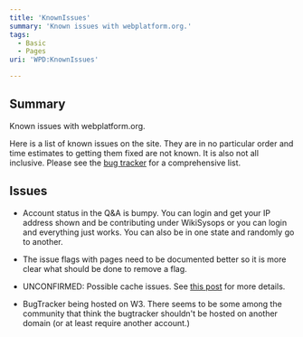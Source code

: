 ```yaml
---
title: 'KnownIssues'
summary: 'Known issues with webplatform.org.'
tags:
  - Basic
  - Pages
uri: 'WPD:KnownIssues'

---
```

## Summary

Known issues with webplatform.org.

Here is a list of known issues on the site. They are in no particular order and time estimates to getting them fixed are not known. It is also not all inclusive. Please see the [bug tracker](https://www.w3.org/Bugs/Public/describecomponents.cgi?product=webplatform.org) for a comprehensive list.

## Issues

-   Account status in the Q&A is bumpy. You can login and get your IP address shown and be contributing under WikiSysops or you can login and everything just works. You can also be in one state and randomly go to another.

-   The issue flags with pages need to be documented better so it is more clear what should be done to remove a flag.

-   UNCONFIRMED: Possible cache issues. See [this post](http://talk.webplatform.org/forums/index.php/2131/where-is-the-cache?show=2170#a2170) for more details.

-   BugTracker being hosted on W3. There seems to be some among the community that think the bugtracker shouldn't be hosted on another domain (or at least require another account.)

